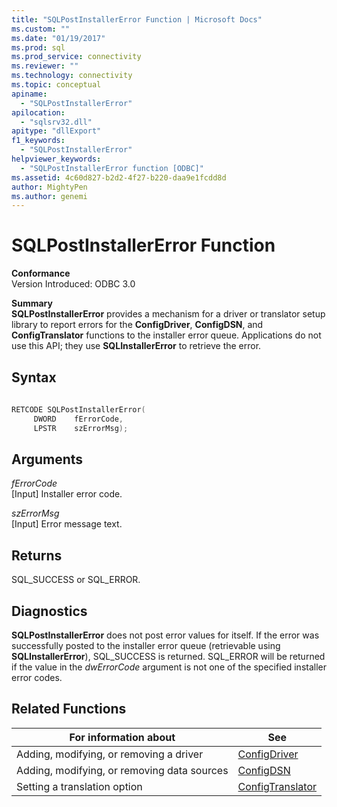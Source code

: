 ```yaml
---
title: "SQLPostInstallerError Function | Microsoft Docs"
ms.custom: ""
ms.date: "01/19/2017"
ms.prod: sql
ms.prod_service: connectivity
ms.reviewer: ""
ms.technology: connectivity
ms.topic: conceptual
apiname: 
  - "SQLPostInstallerError"
apilocation: 
  - "sqlsrv32.dll"
apitype: "dllExport"
f1_keywords: 
  - "SQLPostInstallerError"
helpviewer_keywords: 
  - "SQLPostInstallerError function [ODBC]"
ms.assetid: 4c60d827-b2d2-4f27-b220-daa9e1fcdd8d
author: MightyPen
ms.author: genemi
---
```

# SQLPostInstallerError Function
**Conformance**  
 Version Introduced: ODBC 3.0  
  
 **Summary**  
 **SQLPostInstallerError** provides a mechanism for a driver or translator setup library to report errors for the **ConfigDriver**, **ConfigDSN**, and **ConfigTranslator** functions to the installer error queue. Applications do not use this API; they use **SQLInstallerError** to retrieve the error.  
  
## Syntax  
  
```cpp  
  
RETCODE SQLPostInstallerError(  
     DWORD    fErrorCode,  
     LPSTR    szErrorMsg);  
```  
  
## Arguments  
 *fErrorCode*  
 [Input] Installer error code.  
  
 *szErrorMsg*  
 [Input] Error message text.  
  
## Returns  
 SQL_SUCCESS or SQL_ERROR.  
  
## Diagnostics  
 **SQLPostInstallerError** does not post error values for itself. If the error was successfully posted to the installer error queue (retrievable using **SQLInstallerError**), SQL_SUCCESS is returned. SQL_ERROR will be returned if the value in the *dwErrorCode* argument is not one of the specified installer error codes.  
  
## Related Functions  
  
|For information about|See|  
|---------------------------|---------|  
|Adding, modifying, or removing a driver|[ConfigDriver](../../../odbc/reference/syntax/configdriver-function.md)|  
|Adding, modifying, or removing data sources|[ConfigDSN](../../../odbc/reference/syntax/configdsn-function.md)|  
|Setting a translation option|[ConfigTranslator](../../../odbc/reference/syntax/configtranslator-function.md)|
